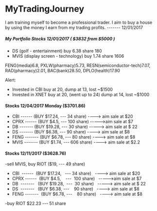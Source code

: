 # MyTradingJourney
I am training myself to become a professional trader. I aim to buy a house by using the money I earn from my trading profits. 
-------  12/01/2017


##### My Portfolio Stocks  12/01/2017   ( $3832  from $5000 )
- DS  (golf - entertainment)    buy 6.38    share 180 
- MVIS (display screen - technology)   buy 1.74   share 1606

FENG(media)6.8, PXLW(pharmacy)5.73, RESN(semiconductor-tech)7.07, RAD(pharmacy)2.01, BAC(bank)28.50, DPLO(health)17.90

Alert:  
- Invested in CBI buy at 20, dump at 13, lost ~$1500 
- Invested in XNET buy at 20, (went up to 24) dump at 14, lost ~$1000

#### Stocks 12/04/2017  Monday  ($3701.86)

- CBI  ------  (BUY $17.24,   --- 34 share)   ----> aim sale at $20
- CPRX ------  (BUY $4.5,    ---  100 share)   ----->aim sale at $7
- DB  -------   (BUY $19.28,  ---  30 share)   -----> aim sale at $ 22
- DS  -------   (BUY $6.38, ---    90 share)   ----> aim sale at $8
- FENG -------  (BUY $6.78, ---    80 share)   ----> aim sale at $8
- MVIS -------  (BUY $1.74,  ---   606 share)   ----> aim sale at $2.2

#### Stocks 12/11/2017   ($3628.76)
-sell MVIS,  buy RIOT ($19, --- 49 share)  

- CBI  ------  (BUY $17.24,   --- 34 share)   ----> aim sale at $20
- CPRX ------  (BUY $4.5,    ---  100 share)   ----->aim sale at $7
- DB  -------   (BUY $19.28,  ---  30 share)   -----> aim sale at $ 22
- DS  -------   (BUY $6.38, ---    90 share)   ----> aim sale at $8
- FENG -------  (BUY $6.78, ---    80 share)   ----> aim sale at $8

-buy RIOT $22.23  --- 51 share
